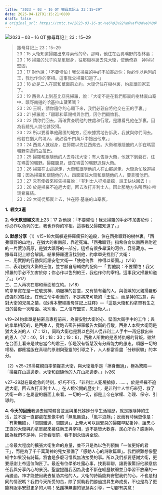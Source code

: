 ```yaml
---
title: "2023 – 03 – 16 QT 撒母耳記上 23：15~29"
date: 2025-04-12T01:15:21+0800
draft: false
# original_url: https://cmtc.tw/2023-03-16-qt-%e6%92%92%e6%af%8d%e8%80%b3%e8%a8%98%e4%b8%8a-23%ef%bc%9a1529
---
```


![2023 – 03 – 16 QT 撒母耳記上 23：15~29](/images/qt.jpg  "2023 – 03 – 16 QT 撒母耳記上 23：15~29")

> 撒母耳記上 23：15~29  
> 23：15 大衛知道掃羅出來尋索他的命。那時，他住在西弗曠野的樹林裏；  
> 23：16 掃羅的兒子約拿單起身，往那樹林裏去見大衛，使他倚靠　神得以堅固，  
> 23：17 對他說：「不要懼怕！我父掃羅的手必不加害於你；你必作以色列的王，我也作你的宰相。這事我父掃羅知道了。」  
> 23：18 於是二人在耶和華面前立約。大衛仍住在樹林裏，約拿單回家去了。  
> 23：19 西弗人上到基比亞見掃羅，說：「大衛不是在我們那裏的樹林裏山寨中、曠野南邊的哈基拉山藏著嗎？  
> 23：20 王啊，請你隨你的心願下來，我們必親自將他交在王的手裏。」  
> 23：21 掃羅說：「願耶和華賜福與你們，因你們顧恤我。  
> 23：22 請你們回去，再確實查明他的住處和行蹤，是誰看見他在那裏，因為我聽見人說他甚狡猾。  
> 23：23 所以要看準他藏匿的地方，回來據實地告訴我，我就與你們同去。他若在猶大的境內，我必從千門萬戶中搜出他來。」  
> 23：24 西弗人就起身，在掃羅以先往西弗去。大衛和跟隨他的人卻在瑪雲曠野南邊的亞拉巴。  
> 23：25 掃羅和跟隨他的人去尋找大衛；有人告訴大衛，他就下到磐石，住在瑪雲的曠野。掃羅聽見，便在瑪雲的曠野追趕大衛。  
> 23：26 掃羅在山這邊走，大衛和跟隨他的人在山那邊走。大衛急忙躲避掃羅；因為掃羅和跟隨他的人，四面圍住大衛和跟隨他的人，要拿獲他們。  
> 23：27 忽有使者來報告掃羅說：「非利士人犯境搶掠，請王快快回去！」  
> 23：28 於是掃羅不追趕大衛，回去攻打非利士人。因此那地方名叫西拉‧哈瑪希羅結。  
> 23：29 大衛從那裏上去，住在隱‧基底的山寨裏。

**1.  經文3遍**

**2. 今天默想經文**撒上23：17 對他說：「不要懼怕！我父掃羅的手必不加害於你；你必作以色列的王，我也作你的宰相。這事我父掃羅知道了。」

**3. 默想分享**（1）v15~18大衛躲避掃羅瘋狂的追殺，住在西弗曠野的樹林裏。「西弗曠野的山地」，在猶大的東南部，靠近死海。「西弗曠野」指希伯侖以南西弗附近的一片荒涼高原，是猶大曠野的一部分。這裡有很多旱溪的河谷，容易藏身。— 撒母耳記上綜合解讀。結果掃羅還沒找到他，約拿單先找到了大衛：  
一、用實際的行動與話語安慰大衛—「使他倚靠　神得以堅固。」（v16）  
二、表明支持大衛的王位，並甘願自居輔佐的配角—「 對他說：不要懼怕！我父掃羅的手必不加害於你；你必作以色列的王，我也作你的宰相。這事我父掃羅知道了。」（v17）  
三、二人再次在耶和華面前立約。（v18）  
約拿單實在是一位敬畏神、順服神的旨意，又有情有義的人，與善嫉的父親掃羅形成強烈的對比。在他生命中看重的，不是將來可能的「王位」，而是神的旨意，與對大衛的兄弟之情，《啟導本聖經撒母耳記上註釋》—「這是大衛和約拿單有生之日的最後一次晤面。袂別後，二人信守盟誓，恩及後人。」

v19~24約拿單是秘密且專程前來，為要安慰大衛的心、堅固大衛手中的工作；與約拿單相反的，是西弗人，竟跑去密告掃羅報告大衛的行蹤。西弗人本與大衛同是猶大支派的人（7：12），同時大衛也是將以色列人從非利士人手中一再拯救出來的恩人（17：40，51；18：30；19：8），西弗人所做的是恩將仇報的背叛。雖然在台面上看來是效忠當今的君王，卻是沒有智慧沒有分辨能力的愚忠。順服一切的權柄，都應當服在真理的原則與聖靈的引導之下，人人都當善盡「分辨察驗」的本分。

（2）v25~26掃羅親自率領捉拿大衛，與大衛幾乎是「擦身而過」，極為驚險—「掃羅在山這邊走，大衛和跟隨他的人在山那邊走。」（v26）

v27~29就在最危急的時刻，好巧不巧，「非利士人犯境搶掠，……，於是掃羅不追趕大衛，回去攻打非利士人。」在人類公開的歷史上，是非利士人恰巧來犯，救了大衛一命；在屬靈的層面上來看，一切的一切，都是上帝在掌權、治理、保守、引導的。

**4. 今天的回應**我過去經常體會並且與弟兄姊妹分享生活經歷，就是跟隨神的生活，並不是一直都處在想像中的「無風無浪」、「風平浪靜」；反而有時候更像是：「有驚無險」、「關關難過、關關過」。上帝大可以讓邪惡的掃羅早點掛掉，讓忠心正直的大衛與約拿單起來接任新王與宰相，豈不是皆大歡喜、民心所向？感謝神，因為我們不是神，只會看眼前，看不到永恆與全貌。

上帝最大程度的擴張大衛生命的身量，並不只是為以色列預備「一位更好的君王」，而是為了千千萬萬神的兒女預備了「感動人心的詩歌篇章」。我們很難想像聖經中如果沒有詩篇，將會是多麼可惜與無法接受的事。所以我們都要感謝大衛，更要感謝上帝這位陶匠了。最近有位學弟吐露心事，找我聊聊，讓我很驚訝他願意信任我與分享內心的景況。聖靈提醒我因為我也不斷在經歷軟弱並且學習不放棄的一再勝過，神才能使用我去幫助其他的人。大衛的詩篇能夠安慰我們的心，不也是相同的情況嗎？我們今天所受的苦，除了幫助我們勝過提昇生命成長，不也是為了更能夠服事安慰更多的人嗎！感謝神無盡的智慧與引導，一切都有美意！